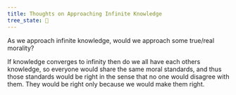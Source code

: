 ```yaml
---
title: Thoughts on Approaching Infinite Knowledge
tree_state: 🌱
---
```


As we approach infinite knowledge, would we approach some true/real morality?

If knowledge converges to infinity then do we all have each others knowledge, so everyone would share the same moral standards, and thus those standards would be right in the sense that no one would disagree with them. They would be right only because we would make them right.

